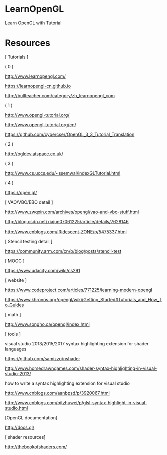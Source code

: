 # LearnOpenGL

Learn OpenGL with Tutorial

# Resources

[ Tutorials ]

( 0 )

http://www.learnopengl.com/

https://learnopengl-cn.github.io

http://bullteacher.com/category/zh_learnopengl_com

( 1 )

http://www.opengl-tutorial.org/

http://www.opengl-tutorial.org/cn/

https://github.com/cybercser/OpenGL_3_3_Tutorial_Translation

( 2 )

http://ogldev.atspace.co.uk/

( 3 )

http://www.cs.uccs.edu/~ssemwal/indexGLTutorial.html

( 4 )

https://open.gl/

[ VAO/VBO/EBO detail ]

http://www.zwqxin.com/archives/opengl/vao-and-vbo-stuff.html

http://blog.csdn.net/xiajun07061225/article/details/7628146

http://www.cnblogs.com/iRidescent-ZONE/p/5475337.html

[ Stencil testing detail ]

https://community.arm.com/cn/b/blog/posts/stencil-test

[ MOOC ]

https://www.udacity.com/wiki/cs291

[ website ]

https://www.codeproject.com/articles/771225/learning-modern-opengl

https://www.khronos.org/opengl/wiki/Getting_Started#Tutorials_and_How_To_Guides

[ math ]

http://www.songho.ca/opengl/index.html

[ tools ]

visual studio 2013/2015/2017 syntax highlighting extension for shader languages

https://github.com/samizzo/nshader

http://www.horsedrawngames.com/shader-syntax-highlighting-in-visual-studio-2013/

how to write a syntax highlighting extension for visual studio

http://www.cnblogs.com/aanbpsd/p/3920067.html

http://www.cnblogs.com/bitzhuwei/p/glsl-syntax-highlight-in-visual-studio.html

[OpenGL documentation]

http://docs.gl/

[ shader resources]

http://thebookofshaders.com/